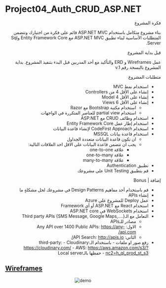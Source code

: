 # Project04_Auth_CRUD_ASP.NET

<div dir="rtl" align="right">

فكرة المشروع

بناء مشروع متكامل باستخدام ASP.NET MVC قائم على فكرة من اختيارك وتتضمن المتطلبات الأساسية لبناء تطبيق ASP.NET MVC مع Entity Framework Core وSql Server.

قبل بداية المشروع

عمل Wireframes و ERD والتأكيد مع أحد المدربين قبل البدء بتنفيذ المشروع. بداية المشروع بالنسخة رقم v.1

متطلبات المشروع

- استخدام نمط MVC
- إنشاء على الأقل 4 من Controllers
- إنشاء على الأقل 4 Model
- إنشاء على الأقل 6 Views
  - استخدام مكتبة Bootstrap مع Razor
  - استخدام partial view للعناصر المتكررة في الواجهات
- استخدام وظائف CRUD مع ASP.NET
- استخدام إطار عمل Entity Framework Core
- استخدام CodeFirst Approach لإنشاء قاعدة البيانات
- استخدام قاعدة بيانات MSSQL
  - ان تكون قاعدة البيانات متعددة الجداول
  - يجب ان تتضمن قاعدة البيانات على الاقل احد العلاقات التالية:
    - علاقة one-to-one
    - علاقة one-to-many
    - علاقة many-to-many
- تطبيق Authentication
- قم بتطبيق Unit Testing على مشروعك

إضافة | Bonus

- قم باستخدام أحد مفاهيم Design Patterns في مشروعك لحل مشكلةٍ ما
- إنشاء APIs
- عمل Deploy للمشروع على Azure
- استخدام React مع ASP.NET أو أي Framework
- استخدام WebSockets في ASP.NET core
- التعامل مع الـThird party APIs {SMS Message, Google Maps,….}
  - مصادر للـAPIs
  - الاول: Any API over 1400 Public APIs: https://any-api.com/
  - الثاني: API Search: http://apis.io/
- رفع صور او ملفات - باستخدام الـthird-party: - Cloudinary: https://cloudinary.com/ - AWS: https://aws.amazon.com/s3/?nc2=h_ql_prod_st_s3 - حفظها بالـLocal server
</div>

## [Wireframes](https://www.figma.com/file/VsHGJZBJGujmnWRzuCRM9G/Bitchunk-Web-App)

<p align="center">
  <img src="https://raw.githubusercontent.com/YounesAlturkey/bitchunk/main/documentation/bitchunk-erd.png" alt="demo"/>
</p>
